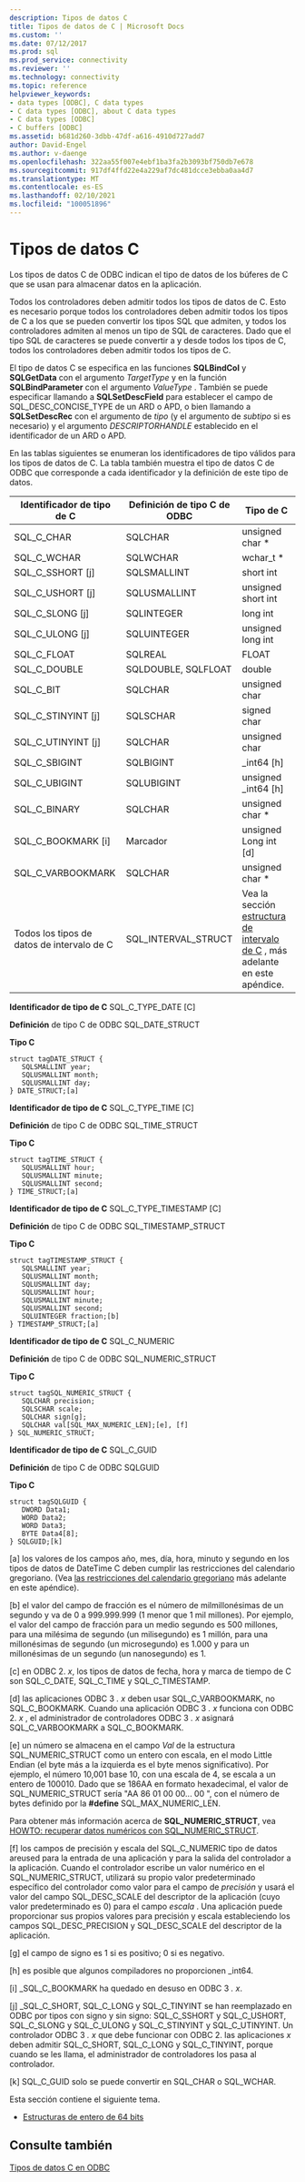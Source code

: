 ```yaml
---
description: Tipos de datos C
title: Tipos de datos de C | Microsoft Docs
ms.custom: ''
ms.date: 07/12/2017
ms.prod: sql
ms.prod_service: connectivity
ms.reviewer: ''
ms.technology: connectivity
ms.topic: reference
helpviewer_keywords:
- data types [ODBC], C data types
- C data types [ODBC], about C data types
- C data types [ODBC]
- C buffers [ODBC]
ms.assetid: b681d260-3dbb-47df-a616-4910d727add7
author: David-Engel
ms.author: v-daenge
ms.openlocfilehash: 322aa55f007e4ebf1ba3fa2b3093bf750db7e678
ms.sourcegitcommit: 917df4ffd22e4a229af7dc481dcce3ebba0aa4d7
ms.translationtype: MT
ms.contentlocale: es-ES
ms.lasthandoff: 02/10/2021
ms.locfileid: "100051896"
---
```

# <a name="c-data-types"></a>Tipos de datos C
Los tipos de datos C de ODBC indican el tipo de datos de los búferes de C que se usan para almacenar datos en la aplicación.  
  
 Todos los controladores deben admitir todos los tipos de datos de C. Esto es necesario porque todos los controladores deben admitir todos los tipos de C a los que se pueden convertir los tipos SQL que admiten, y todos los controladores admiten al menos un tipo de SQL de caracteres. Dado que el tipo SQL de caracteres se puede convertir a y desde todos los tipos de C, todos los controladores deben admitir todos los tipos de C.  
  
 El tipo de datos C se especifica en las funciones **SQLBindCol** y **SQLGetData** con el argumento *TargetType* y en la función **SQLBindParameter** con el argumento *ValueType* . También se puede especificar llamando a **SQLSetDescField** para establecer el campo de SQL_DESC_CONCISE_TYPE de un ARD o APD, o bien llamando a **SQLSetDescRec** con el argumento de *tipo* (y el argumento de *subtipo* si es necesario) y el argumento *DESCRIPTORHANDLE* establecido en el identificador de un ARD o APD.  
  
 En las tablas siguientes se enumeran los identificadores de tipo válidos para los tipos de datos de C. La tabla también muestra el tipo de datos C de ODBC que corresponde a cada identificador y la definición de este tipo de datos.  
  
|Identificador de tipo de C|Definición de tipo C de ODBC|Tipo de C|  
|-----------------------|--------------------|------------|  
|SQL_C_CHAR|SQLCHAR|unsigned char *|  
|SQL_C_WCHAR|SQLWCHAR|wchar_t *|  
|SQL_C_SSHORT [j]|SQLSMALLINT|short int|  
|SQL_C_USHORT [j]|SQLUSMALLINT|unsigned short int|  
|SQL_C_SLONG [j]|SQLINTEGER|long int|  
|SQL_C_ULONG [j]|SQLUINTEGER|unsigned long int|  
|SQL_C_FLOAT|SQLREAL|FLOAT|  
|SQL_C_DOUBLE|SQLDOUBLE, SQLFLOAT|double|  
|SQL_C_BIT|SQLCHAR|unsigned char|  
|SQL_C_STINYINT [j]|SQLSCHAR|signed char|  
|SQL_C_UTINYINT [j]|SQLCHAR|unsigned char|  
|SQL_C_SBIGINT|SQLBIGINT|_int64 [h]|  
|SQL_C_UBIGINT|SQLUBIGINT|unsigned _int64 [h]|  
|SQL_C_BINARY|SQLCHAR|unsigned char *|  
|SQL_C_BOOKMARK [i]|Marcador|unsigned Long int [d]|  
|SQL_C_VARBOOKMARK|SQLCHAR|unsigned char *|  
|Todos los tipos de datos de intervalo de C|SQL_INTERVAL_STRUCT|Vea la sección [estructura de intervalo de C](../../../odbc/reference/appendixes/c-interval-structure.md) , más adelante en este apéndice.|  
  
 **Identificador de tipo de C** SQL_C_TYPE_DATE [C]  
  
 **Definición** de tipo C de ODBC SQL_DATE_STRUCT  
  
 **Tipo C**  
  
```  
struct tagDATE_STRUCT {  
   SQLSMALLINT year;  
   SQLUSMALLINT month;  
   SQLUSMALLINT day;    
} DATE_STRUCT;[a]  
```  
  
 **Identificador de tipo de C** SQL_C_TYPE_TIME [C]  
  
 **Definición** de tipo C de ODBC SQL_TIME_STRUCT  
  
 **Tipo C**  
  
```  
struct tagTIME_STRUCT {  
   SQLUSMALLINT hour;  
   SQLUSMALLINT minute;  
   SQLUSMALLINT second;  
} TIME_STRUCT;[a]  
```  
  
 **Identificador de tipo de C** SQL_C_TYPE_TIMESTAMP [C]  
  
 **Definición** de tipo C de ODBC SQL_TIMESTAMP_STRUCT  
  
 **Tipo C**  
  
```  
struct tagTIMESTAMP_STRUCT {  
   SQLSMALLINT year;  
   SQLUSMALLINT month;  
   SQLUSMALLINT day;  
   SQLUSMALLINT hour;  
   SQLUSMALLINT minute;  
   SQLUSMALLINT second;  
   SQLUINTEGER fraction;[b]   
} TIMESTAMP_STRUCT;[a]  
```  
  
 **Identificador de tipo de C** SQL_C_NUMERIC  
  
 **Definición** de tipo C de ODBC SQL_NUMERIC_STRUCT  
  
 **Tipo C**  
  
```  
struct tagSQL_NUMERIC_STRUCT {  
   SQLCHAR precision;  
   SQLSCHAR scale;  
   SQLCHAR sign[g];  
   SQLCHAR val[SQL_MAX_NUMERIC_LEN];[e], [f]   
} SQL_NUMERIC_STRUCT;  
```  
  
 **Identificador de tipo de C** SQL_C_GUID  
  
 **Definición** de tipo C de ODBC SQLGUID  
  
 **Tipo C**  
  
```  
struct tagSQLGUID {  
   DWORD Data1;  
   WORD Data2;  
   WORD Data3;  
   BYTE Data4[8];  
} SQLGUID;[k]  
```  
  
 [a] los valores de los campos año, mes, día, hora, minuto y segundo en los tipos de datos de DateTime C deben cumplir las restricciones del calendario gregoriano. (Vea [las restricciones del calendario gregoriano](../../../odbc/reference/appendixes/constraints-of-the-gregorian-calendar.md) más adelante en este apéndice).  
  
 [b] el valor del campo de fracción es el número de milmillonésimas de un segundo y va de 0 a 999.999.999 (1 menor que 1 mil millones). Por ejemplo, el valor del campo de fracción para un medio segundo es 500 millones, para una milésima de segundo (un milisegundo) es 1 millón, para una millonésimas de segundo (un microsegundo) es 1.000 y para un millonésimas de un segundo (un nanosegundo) es 1.  
  
 [c] en ODBC 2. *x*, los tipos de datos de fecha, hora y marca de tiempo de C son SQL_C_DATE, SQL_C_TIME y SQL_C_TIMESTAMP.  
  
 [d] las aplicaciones ODBC 3 *. x* deben usar SQL_C_VARBOOKMARK, no SQL_C_BOOKMARK. Cuando una aplicación ODBC 3 *. x* funciona con ODBC 2. *x* , el administrador de controladores ODBC 3 *. x* asignará SQL_C_VARBOOKMARK a SQL_C_BOOKMARK.  
  
 [e] un número se almacena en el campo *Val* de la estructura SQL_NUMERIC_STRUCT como un entero con escala, en el modo Little Endian (el byte más a la izquierda es el byte menos significativo). Por ejemplo, el número 10,001 base 10, con una escala de 4, se escala a un entero de 100010. Dado que se 186AA en formato hexadecimal, el valor de SQL_NUMERIC_STRUCT sería "AA 86 01 00 00... 00 ", con el número de bytes definido por la **#define** SQL_MAX_NUMERIC_LEN.  
  
 Para obtener más información acerca de **SQL_NUMERIC_STRUCT**, vea [HOWTO: recuperar datos numéricos con SQL_NUMERIC_STRUCT](retrieve-numeric-data-sql-numeric-struct-kb222831.md).  
  
 [f] los campos de precisión y escala del SQL_C_NUMERIC tipo de datos areused para la entrada de una aplicación y para la salida del controlador a la aplicación. Cuando el controlador escribe un valor numérico en el SQL_NUMERIC_STRUCT, utilizará su propio valor predeterminado específico del controlador como valor para el campo de *precisión* y usará el valor del campo SQL_DESC_SCALE del descriptor de la aplicación (cuyo valor predeterminado es 0) para el campo *escala* . Una aplicación puede proporcionar sus propios valores para precisión y escala estableciendo los campos SQL_DESC_PRECISION y SQL_DESC_SCALE del descriptor de la aplicación.  
  
 [g] el campo de signo es 1 si es positivo; 0 si es negativo.  
  
 [h] es posible que algunos compiladores no proporcionen _int64.  
  
 [i] _SQL_C_BOOKMARK ha quedado en desuso en ODBC 3 *. x*.  
  
 [j] _SQL_C_SHORT, SQL_C_LONG y SQL_C_TINYINT se han reemplazado en ODBC por tipos con signo y sin signo: SQL_C_SSHORT y SQL_C_USHORT, SQL_C_SLONG y SQL_C_ULONG y SQL_C_STINYINT y SQL_C_UTINYINT. Un controlador ODBC 3 *. x* que debe funcionar con ODBC 2. las aplicaciones *x* deben admitir SQL_C_SHORT, SQL_C_LONG y SQL_C_TINYINT, porque cuando se les llama, el administrador de controladores los pasa al controlador.  
  
 [k] SQL_C_GUID solo se puede convertir en SQL_CHAR o SQL_WCHAR.  
  
 Esta sección contiene el siguiente tema.  
  
-   [Estructuras de entero de 64 bits](../../../odbc/reference/appendixes/64-bit-integer-structures.md)  
  
## <a name="see-also"></a>Consulte también  
 [Tipos de datos C en ODBC](../../../odbc/reference/develop-app/c-data-types-in-odbc.md)
